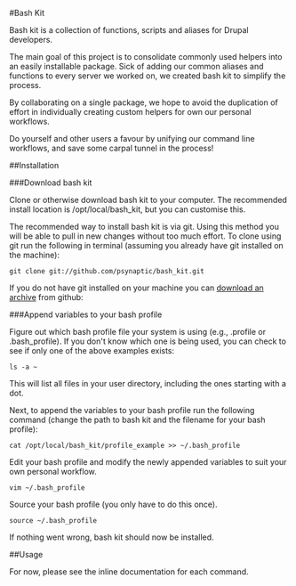 #Bash Kit

Bash kit is a collection of functions, scripts and aliases for Drupal developers.

The main goal of this project is to consolidate commonly used helpers into an easily installable package. Sick of adding our common aliases and functions to every server we worked on, we created bash kit to simplify the process.

By collaborating on a single package, we hope to avoid the duplication of effort in individually creating custom helpers for own our personal workflows.

Do yourself and other users a favour by unifying our command line workflows, and save some carpal tunnel in the process!

##Installation

###Download bash kit

Clone or otherwise download bash kit to your computer. The recommended install location is /opt/local/bash_kit, but you can customise this.

The recommended way to install bash kit is via git. Using this method you will be able to pull in new changes without too much effort. To clone using git run the following in terminal (assuming you already have git installed on the machine):

    git clone git://github.com/psynaptic/bash_kit.git

If you do not have git installed on your machine you can [download an archive](https://github.com/psynaptic/bash_kit/archives/master) from github:

###Append variables to your bash profile

Figure out which bash profile file your system is using (e.g., .profile or .bash_profile). If you don't know which one is being used, you can check to see if only one of the above examples exists:

    ls -a ~

This will list all files in your user directory, including the ones starting with a dot.

Next, to append the variables to your bash profile run the following command (change the path to bash kit and the filename for your bash profile):

    cat /opt/local/bash_kit/profile_example >> ~/.bash_profile

Edit your bash profile and modify the newly appended variables to suit your own personal workflow.

    vim ~/.bash_profile

Source your bash profile (you only have to do this once).

    source ~/.bash_profile

If nothing went wrong, bash kit should now be installed.

##Usage

For now, please see the inline documentation for each command.

